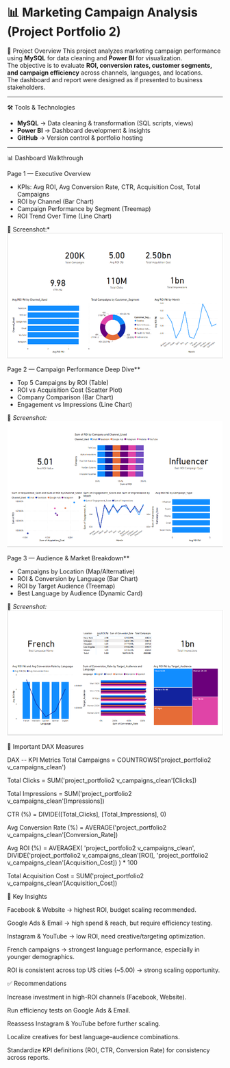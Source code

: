 # 📊 Marketing Campaign Analysis (Project Portfolio 2)

 🚀 Project Overview
This project analyzes marketing campaign performance using **MySQL** for data cleaning and **Power BI** for visualization.  
The objective is to evaluate **ROI, conversion rates, customer segments, and campaign efficiency** across channels, languages, and locations.  
The dashboard and report were designed as if presented to business stakeholders.

---

 🛠 Tools & Technologies
- **MySQL** → Data cleaning & transformation (SQL scripts, views)
- **Power BI** → Dashboard development & insights
- **GitHub** → Version control & portfolio hosting

---

 📊 Dashboard Walkthrough

Page 1 — Executive Overview
- KPIs: Avg ROI, Avg Conversion Rate, CTR, Acquisition Cost, Total Campaigns  
- ROI by Channel (Bar Chart)  
- Campaign Performance by Segment (Treemap)  
- ROI Trend Over Time (Line Chart)  

📸 Screenshot:*
![Executive Overview](Images2/Executive_overview.png)



Page 2 — Campaign Performance Deep Dive**
- Top 5 Campaigns by ROI (Table)  
- ROI vs Acquisition Cost (Scatter Plot)  
- Company Comparison (Bar Chart)  
- Engagement vs Impressions (Line Chart)  

📸 *Screenshot:*  
![Campaign Deep Dive](Images2/Campaign.png)



Page 3 — Audience & Market Breakdown**
- Campaigns by Location (Map/Alternative)  
- ROI & Conversion by Language (Bar Chart)  
- ROI by Target Audience (Treemap)  
- Best Language by Audience (Dynamic Card)  

📸 *Screenshot:*  
![Audience Breakdown](Images2/Audience_breakdown.png)


📐 Important DAX Measures

DAX
-- KPI Metrics
Total Campaigns = COUNTROWS('project_portfolio2 v_campaigns_clean')

Total Clicks = SUM('project_portfolio2 v_campaigns_clean'[Clicks])

Total Impressions = SUM('project_portfolio2 v_campaigns_clean'[Impressions])

CTR (%) = DIVIDE([Total_Clicks], [Total_Impressions], 0)

Avg Conversion Rate (%) = AVERAGE('project_portfolio2 v_campaigns_clean'[Conversion_Rate])

Avg ROI (%) =
AVERAGEX(
    'project_portfolio2 v_campaigns_clean',
    DIVIDE('project_portfolio2 v_campaigns_clean'[ROI], 'project_portfolio2 v_campaigns_clean'[Acquisition_Cost])
) * 100

Total Acquisition Cost = SUM('project_portfolio2 v_campaigns_clean'[Acquisition_Cost])




🔑 Key Insights

Facebook & Website → highest ROI, budget scaling recommended.

Google Ads & Email → high spend & reach, but require efficiency testing.

Instagram & YouTube → low ROI, need creative/targeting optimization.

French campaigns → strongest language performance, especially in younger demographics.

ROI is consistent across top US cities (~5.00) → strong scaling opportunity.




✅ Recommendations

Increase investment in high-ROI channels (Facebook, Website).

Run efficiency tests on Google Ads & Email.

Reassess Instagram & YouTube before further scaling.

Localize creatives for best language–audience combinations.

Standardize KPI definitions (ROI, CTR, Conversion Rate) for consistency across reports.
